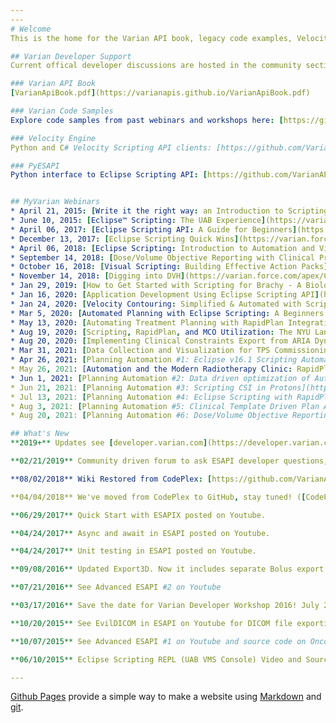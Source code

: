```yaml
---
---
# Welcome
This is the home for the Varian API book, legacy code examples, Velocity Engine and PyESAPI. There is some addional content in [the Wiki](https://github.com/VarianAPIs/Varian-Code-Samples/wiki).

## Varian Developer Support
Current offical developer discussions are hosted in the community section of [developer.varian.com](https://developer.varian.com).

### Varian API Book
[VarianApiBook.pdf](https://varianapis.github.io/VarianApiBook.pdf)

### Varian Code Samples
Explore code samples from past webinars and workshops here: [https://github.com/VarianAPIs/Varian-Code-Samples](https://github.com/VarianAPIs/Varian-Code-Samples)

### Velocity Engine
Python and C# Velocity Scripting API clients: [https://github.com/VarianAPIs/VelocityEngine](https://github.com/VarianAPIs/VelocityEngine)

### PyESAPI
Python interface to Eclipse Scripting API: [https://github.com/VarianAPIs/PyESAPI](https://github.com/VarianAPIs/PyESAPI)


## MyVarian Webinars
* April 21, 2015: [Write it the right way: an Introduction to Scripting](https://varian.force.com/apex/CpWebSummary?id=a0OE000000XlRbQMAV) by Wayne Keranen, Varian Medical Systems
* June 10, 2015: [Eclipse™ Scripting: The UAB Experience](https://varian.force.com/apex/CpWebSummary?id=a0O4400000t07HKEAY) by Rex Cardan, PhD, University of Alabama - Birmingham
* April 06, 2017: [Eclipse Scripting API: A Guide for Beginners](https://varian.force.com/apex/CpWebSummary?id=a0O4400000rkenrEAA) by Lane Hayes, PhD, Cone Health (Greensboro, NC)
* December 13, 2017: [Eclipse Scripting Quick Wins](https://varian.force.com/apex/CpWebSummary?id=a0O4400000t07HKEAY) Matt Schmidt, Varian Medical Systems
* April 06, 2018: [Eclipse Scripting: Introduction to Automation and Visual Scripting](https://varian.force.com/apex/CpWebSummary?id=a0O4400000t0dKxEAI) by Wayne Keranen, Varian Medical Systems
* September 14, 2018: [Dose/Volume Objective Reporting with Clinical Protocols, Scripting and More...](https://varian.force.com/apex/CpWebSummary?id=a0O4400000u4m9XEAQ) by Sean Hames, Varian Medical Systems
* October 16, 2018: [Visual Scripting: Building Effective Action Packs](https://varian.force.com/apex/CpWebSummary?id=a0O4400000u4ntiEAA) by Matt Schmidt, Varian Medical Systems
* November 14, 2018: [Digging into DVH](https://varian.force.com/apex/CpWebSummary?id=a0O4400000u4tRVEAY) by Rex Cardan, PhD, University of Alabama - Birmingham
* Jan 29, 2019: [How to Get Started with Scripting for Brachy - A Biological Calculation Example](https://www.myvarian.com/s/mvwebsummary?Id=a0O0h00000Vz3VvEAJ&lang=en) by Carlos Anderson, University of Michigan (Ann Arbor, MI)
* Jan 16, 2020: [Application Development Using Eclipse Scripting API](https://www.myvarian.com/s/mvwebsummary?Id=a0O0h00000Xj2CTEAZ&lang=en) by Matthew Schmidt, Washington University
* Jan 24, 2020: [Velocity Contouring: Simplified & Automated with Scripting](https://www.myvarian.com/s/mvwebsummary?Id=a0O0h00000Xj2QvEAJ&lang=en) by Sean Kim, Varian Medical Systems
* Mar 5, 2020: [Automated Planning with Eclipse Scripting: A Beginners Guide](https://www.myvarian.com/s/mvwebsummary?Id=a0O0h00000Yf2kOEAR&lang=en) by Lane Hayes, MS DABR, Cone Health
* May 13, 2020: [Automating Treatment Planning with RapidPlan Integration using Eclipse Scripting](https://www.myvarian.com/s/mvwebsummary?Id=a0O0h00000Yf7yyEAB&lang=en) by Jose Teruel, PhD, NYU Langone Health
* Aug 19, 2020: [Scripting, RapidPlan, and MCO Utilization: The NYU Langone Experience](https://www.myvarian.com/s/mvwebsummary?Id=a0O0h00000ZUlilEAD&lang=en) Peter Milien and Alex Ng, NYU Langone Health
* Aug 20, 2020: [Implementing Clinical Constraints Export from ARIA Dynamic Document using ESAPI](https://www.myvarian.com/s/mvwebsummary?Id=a0O0h00000ZUkgZEAT&lang=en) by Ryan Scheuermann and Brandon Koger, University of Pennsylvania
* Mar 31, 2021: [Data Collection and Visualization for TPS Commissioning and Quality Assurance Using the Eclipse Scripting API](https://www.myvarian.com/s/mvwebsummary?Id=a0O0h00000ZVAwvEAH&lang=en) by Matthew Schmidt, MS, Washington University
* Apr 26, 2021: [Planning Automation #1: Eclipse v16.1 Scripting Automation Improvements](https://www.myvarian.com/s/mvwebsummary?Id=a0O0h00000ZVPG0EAP&lang=en) by Wayne Keranen, Varian
* May 26, 2021: [Automation and the Modern Radiotherapy Clinic: RapidPlan, ESAPI, Ethos and more](https://www.myvarian.com/s/mvwebsummary?Id=a0O0h00000ZVQKwEAP&lang=en) by Kevin Moore, PhD, DABR, University of California, San Diego
* Jun 1, 2021: [Planning Automation #2: Data driven optimization of Automated Treatment Planning Templates using ESAPI](https://www.myvarian.com/s/mvwebsummary?Id=a0O0h00000ZVQTqEAP&lang=en) by Francisco Reynoso, Washington University
* Jun 21, 2021: [Planning Automation #3: Scripting CSI in Protons](https://www.myvarian.com/s/mvwebsummary?Id=a0O0h00000ZVQU0EAP&lang=en) by Rex Cardan, University of Alabama at Birmingham
* Jul 13, 2021: [Planning Automation #4: Eclipse Scripting with RapidPlan and MCO: A Beginner’s Guide](https://www.myvarian.com/s/mvwebsummary?Id=a0O0h00000ZVRS1EAP&lang=en) by Lane Hayes, Cone Health
* Aug 3, 2021: [Planning Automation #5: Clinical Template Driven Plan Automation with the Eclipse Scripting API](https://www.myvarian.com/s/mvwebsummary?Id=a0O0h00000ZVRS6EAP&lang=en) by Matt Schmidt, Washington University
* Aug 20, 2021: [Planning Automation #6: Dose/Volume Objective Reporting with Clinical Goals, Scripting and More](https://www.myvarian.com/s/mvwebsummary?Id=a0O0h00000ZVPRHEA5&lang=en) by Sean Hames, Varian

## What's New
**2019+** Updates see [developer.varian.com](https://developer.varian.com).

**02/21/2019** Community driven forum to ask ESAPI developer questions, promote open source code, and engage in discussion involving clinical scripting posted to reddit.com in the [ESAPI SubReddit](https://www.reddit.com/r/esapi/)

**08/02/2018** Wiki Restored from CodePlex: [https://github.com/VarianAPIs/Varian-Code-Samples/wiki](https://github.com/VarianAPIs/Varian-Code-Samples/wiki)

**04/04/2018** We've moved from CodePlex to GitHub, stay tuned! ([CodePlex Archive](https://archive.codeplex.com/?p=variandeveloper))

**06/29/2017** Quick Start with ESAPIX posted on Youtube.

**04/24/2017** Async and await in ESAPI posted on Youtube.

**04/24/2017** Unit testing in ESAPI posted on Youtube.

**09/08/2016** Updated Export3D. Now it includes separate Bolus export with vertex normals, for 3D printing. Thank you Nathan Smela! 

**07/21/2016** See Advanced ESAPI #2 on Youtube

**03/17/2016** Save the date for Varian Developer Workshop 2016! July 29th & 30th, Washington, D.C.

**10/20/2015** See EvilDICOM in ESAPI on Youtube for DICOM file exporting.

**10/07/2015** See Advanced ESAPI #1 on Youtube and source code on Oncopeer.com

**06/10/2015** Eclipse Scripting REPL (UAB VMS Console) Video and Source Code Posted

---
```

[Github Pages](https://pages.github.com) provide a simple way to make a
website using
[Markdown](https://daringfireball.net/projects/markdown/) and
[git](https://git-scm.com).
